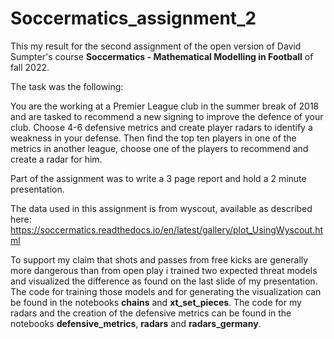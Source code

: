 # Soccermatics_assignment_2

This my result for the second assignment of the open version of David Sumpter's course **Soccermatics - Mathematical Modelling in Football** of fall 2022.

The task was the following:

You are the working at a Premier League club in the summer break of 2018 and are tasked to recommend a new signing to improve the defence of your club. Choose 4-6 defensive metrics and create player radars to identify a weakness in your defense. Then find the top ten players in one of the metrics in another league, choose one of the players to recommend and create a radar for him.

Part of the assignment was to write a 3 page report and hold a 2 minute presentation.

The data used in this assignment is from wyscout, available as described here: https://soccermatics.readthedocs.io/en/latest/gallery/plot_UsingWyscout.html

To support my claim that shots and passes from free kicks are generally more dangerous than from open play i trained two expected threat models and visualized the difference as found on the last slide of my presentation. The code for training those models and for generating the visualization can be found in the notebooks **chains** and **xt_set_pieces**. The code for my radars and the creation of the defensive metrics can be found in the notebooks **defensive_metrics**, **radars** and **radars_germany**.
